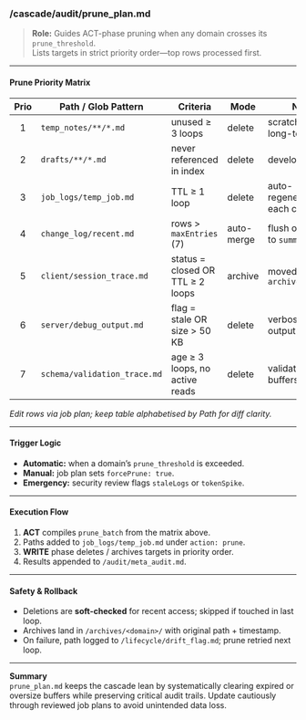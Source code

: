 <!-- @meta {
  "fileType": "evictable",
  "subtype": "prunePlan",
  "purpose": "Rule-set that schedules deletion, archival, or merge of short-lived files once lifecycle thresholds are met.",
  "editPolicy": "appendOrReplace",
  "routeScope": "global"
} -->

### /cascade/audit/prune_plan.md

> **Role:** Guides ACT-phase pruning when any domain crosses its `prune_threshold`.  
> Lists targets in strict priority order—top rows processed first.

---

#### Prune Priority Matrix

| Prio | Path / Glob Pattern          | Criteria                           | Mode      | Notes                               |
|:---:|------------------------------|------------------------------------|-----------|-------------------------------------|
| 1   | `temp_notes/**/*.md`         | unused ≥ 3 loops                   | delete    | scratchpad, no long-term value      |
| 2   | `drafts/**/*.md`             | never referenced in index          | delete    | developer stubs                     |
| 3   | `job_logs/temp_job.md`       | TTL ≥ 1 loop                       | delete    | auto-regenerated each cycle         |
| 4   | `change_log/recent.md`       | rows > `maxEntries` (7)            | auto-merge| flush oldest row to `summary.md`    |
| 5   | `client/session_trace.md`    | status = closed OR TTL ≥ 2 loops   | archive   | moved to `archives/client/`         |
| 6   | `server/debug_output.md`     | flag = stale OR size > 50 KB       | delete    | verbose debug output                |
| 7   | `schema/validation_trace.md` | age ≥ 3 loops, no active reads     | delete    | validation trace buffers            |

*Edit rows via job plan; keep table alphabetised by Path for diff clarity.*

---

#### Trigger Logic

- **Automatic:** when a domain’s `prune_threshold` is exceeded.  
- **Manual:** job plan sets `forcePrune: true`.  
- **Emergency:** security review flags `staleLogs` or `tokenSpike`.

---

#### Execution Flow

1. **ACT** compiles `prune_batch` from the matrix above.  
2. Paths added to `job_logs/temp_job.md` under `action: prune`.  
3. **WRITE** phase deletes / archives targets in priority order.  
4. Results appended to `/audit/meta_audit.md`.

---

#### Safety & Rollback

- Deletions are **soft-checked** for recent access; skipped if touched in last loop.  
- Archives land in `/archives/<domain>/` with original path + timestamp.  
- On failure, path logged to `/lifecycle/drift_flag.md`; prune retried next loop.

---

**Summary**  
`prune_plan.md` keeps the cascade lean by systematically clearing expired or oversize buffers while preserving critical audit trails. Update cautiously through reviewed job plans to avoid unintended data loss.
